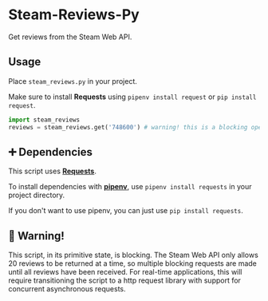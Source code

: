 # Steam-Reviews-Py
Get reviews from the Steam Web API.

## Usage
Place `steam_reviews.py` in your project.

Make sure to install **Requests** using `pipenv install request` or `pip install request`.
```Python
import steam_reviews
reviews = steam_reviews.get('748600') # warning! this is a blocking operation!
```

## :heavy_plus_sign: Dependencies
This script uses **[Requests](http://docs.python-requests.org/en/latest/user/install/#install)**.

To install dependencies with **[pipenv](http://docs.python-guide.org/en/latest/dev/virtualenvs/#virtualenvironments-ref)**, use `pipenv install requests` in your project directory.

If you don't want to use pipenv, you can just use `pip install requests`.

## :children_crossing: Warning!
This script, in its primitive state, is blocking. The Steam Web API only allows 20 reviews to be returned at a time, so multiple blocking requests are made until all reviews have been received. For real-time applications, this will require transitioning the script to a http request library with support for concurrent asynchronous requests.
